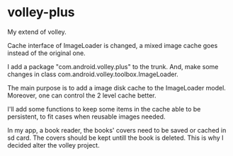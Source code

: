 volley-plus
===========

My extend of volley. 

Cache interface of ImageLoader is changed, a mixed image cache goes instead of the original one. 

I add a package "com.android.volley.plus" to the trunk. And, make some changes in class com.android.volley.toolbox.ImageLoader.

The main purpose is to add a image disk cache to the ImageLoader model. Moreover, one can control the 2 level cache better.

I'll add some functions to keep some items in the cache able to be persistent, to fit cases when reusable images needed.

In my app, a book reader, the books' covers need to be saved or cached in sd card. The covers should be kept untill the book is deleted.
This is why I decided alter the volley project.
